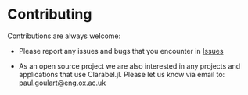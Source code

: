 # Contributing

Contributions are always welcome:

* Please report any issues and bugs that you encounter in [Issues](https://github.com/oxfordcontrol/clarabel/issues)

* As an open source project we are also interested in any projects and applications that use Clarabel.jl. Please let us know via email to: [paul.goulart@eng.ox.ac.uk](mailto:paul.goulart@eng.ox.ac.uk)
